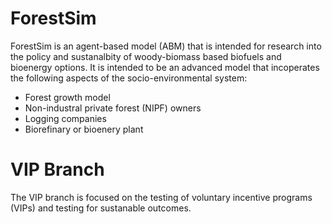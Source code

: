 # ForestSim

ForestSim is an agent-based model (ABM) that is intended for research into the policy and sustanalbity of woody-biomass based biofuels and bioenergy options. It is intended to be an advanced model that incoperates the following aspects of the socio-environmental system:

- Forest growth model
- Non-industral private forest (NIPF) owners
- Logging companies
- Biorefinary or bioenery plant

# VIP Branch
The VIP branch is focused on the testing of voluntary incentive programs (VIPs) and testing for sustanable outcomes.
